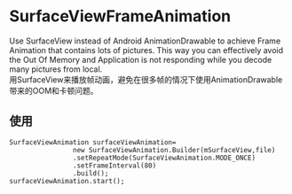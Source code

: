 # SurfaceViewFrameAnimation
Use SurfaceView instead of Android AnimationDrawable to achieve Frame Animation that contains lots of pictures.
This way you can effectively avoid the Out Of Memory and Application is not responding while you decode many pictures from local.   
用SurfaceView来播放帧动画，避免在很多帧的情况下使用AnimationDrawable带来的OOM和卡顿问题。
## 使用

```
SurfaceViewAnimation surfaceViewAnimation=
                new SurfaceViewAnimation.Builder(mSurfaceView,file)
                .setRepeatMode(SurfaceViewAnimation.MODE_ONCE)
                .setFrameInterval(80)
                .build();
surfaceViewAnimation.start();
```
